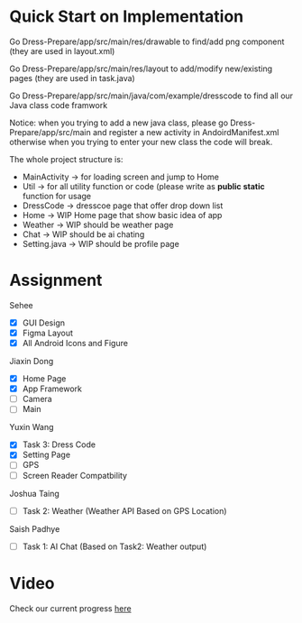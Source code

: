 # Quick Start on Implementation

Go Dress-Prepare/app/src/main/res/drawable to find/add png component (they are used in layout.xml)

Go Dress-Prepare/app/src/main/res/layout to add/modify new/existing pages (they are used in task.java)

Go Dress-Prepare/app/src/main/java/com/example/dresscode to find all our Java class code framwork

Notice: when you trying to add a new java class, please go Dress-Prepare/app/src/main and register a new activity in AndoirdManifest.xml
otherwise when you trying to enter your new class the code will break.

The whole project structure is: 

- MainActivity -> for loading screen and jump to Home
- Util -> for all utility function or code (please write as **public static** function for usage
- DressCode -> dresscoe page that offer drop down list
- Home -> WIP Home page that show basic idea of app
- Weather -> WIP should be weather page
- Chat -> WIP should be ai chating
- Setting.java -> WIP should be profile page

# Assignment
Sehee
- [x] GUI Design
- [x] Figma Layout
- [x] All Android Icons and Figure

Jiaxin Dong
- [x] Home Page
- [x] App Framework
- [ ] Camera
- [ ] Main

Yuxin Wang
- [x] Task 3: Dress Code
- [x] Setting Page
- [ ] GPS
- [ ] Screen Reader Compatbility

Joshua Taing
- [ ] Task 2: Weather (Weather API Based on GPS Location)

Saish Padhye
- [ ] Task 1: AI Chat (Based on Task2: Weather output)

# Video
Check our current progress [here](https://drive.google.com/file/d/1usHHalKx1eaGP5_iDqU0mag9x3pWFcO7/view?usp=sharing)
